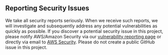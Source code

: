 Reporting Security Issues
----------------------------------------------------------------------------------------------------------
We take all security reports seriously. When we receive such reports, we will investigate and 
subsequently address any potential vulnerabilities as quickly as possible. If you discover a potential 
security issue in this project, please notify AWS/Amazon Security via our [vulnerability reporting page](http://aws.amazon.com/security/vulnerability-reporting/) or 
directly via email to [AWS Security](mailto:aws-security@amazon.com). Please do not create a public GitHub issue in this project.